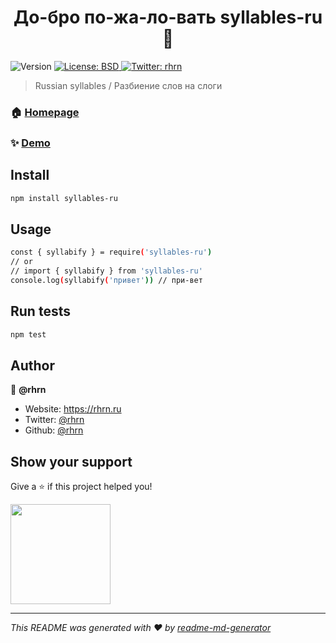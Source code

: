 <h1 align="center">До-бро по-жа-ло-вать syllables-ru 👋</h1>
<p>
  <img alt="Version" src="https://img.shields.io/badge/version-1.0.0-blue.svg?cacheSeconds=2592000" />
  <a href="#" target="_blank">
    <img alt="License: BSD" src="https://img.shields.io/badge/License-BSD-yellow.svg" />
  </a>
  <a href="https://twitter.com/rhrn" target="_blank">
    <img alt="Twitter: rhrn" src="https://img.shields.io/twitter/follow/rhrn.svg?style=social" />
  </a>
</p>

> Russian syllables / Разбиение слов на слоги

### 🏠 [Homepage](https://github.com/rhrn/syllables-ru)

### ✨ [Demo](https://rhrn.github.io/syllables-ru)

## Install

```sh
npm install syllables-ru
```

## Usage

```sh
const { syllabify } = require('syllables-ru')
// or
// import { syllabify } from 'syllables-ru'
console.log(syllabify('привет')) // при-вет
```

## Run tests

```sh
npm test
```

## Author

👤 **@rhrn**

* Website: https://rhrn.ru
* Twitter: [@rhrn](https://twitter.com/rhrn)
* Github: [@rhrn](https://github.com/rhrn)

## Show your support

Give a ⭐️ if this project helped you!

<a href="https://www.patreon.com/rhrn">
  <img src="https://c5.patreon.com/external/logo/become_a_patron_button@2x.png" width="160">
</a>

***
_This README was generated with ❤️ by [readme-md-generator](https://github.com/kefranabg/readme-md-generator)_
